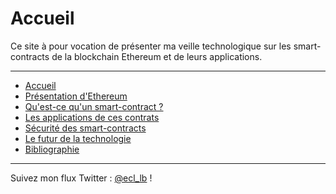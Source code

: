 # Accueil

Ce site à pour vocation de présenter ma veille technologique sur les smart-contracts de la blockchain Ethereum et de leurs applications.

___
* [Accueil](index.md)
* [Présentation d'Ethereum](ethereum.html)
* [Qu'est-ce qu'un smart-contract ?](smartcontracts.md)
* [Les applications de ces contrats](applications.md)
* [Sécurité des smart-contracts](securite.md)
* [Le futur de la technologie](futur.md)
* [Bibliographie](bibliographie.md)

___
Suivez mon flux Twitter : [@ecl_lb](https://twitter.com/ecl_lb) !
